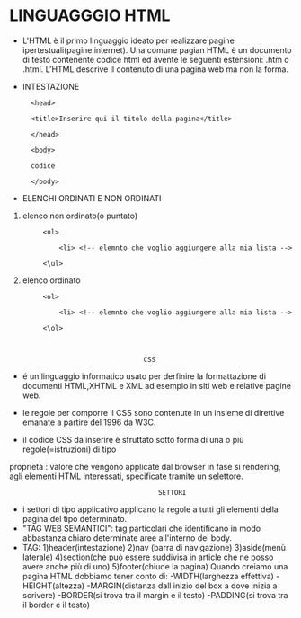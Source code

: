 # LINGUAGGGIO HTML

- L'HTML è il primo linguaggio ideato per realizzare pagine ipertestuali(pagine internet). Una comune pagian HTML è un documento di testo contenente codice html ed 
avente le seguenti estensioni: .htm o .html. L'HTML descrive il contenuto di una pagina  web ma non la forma.

- INTESTAZIONE

	<html>
	  
	    <head>
		
		<title>Inserire qui il titolo della pagina</title>
	  
	    </head>
	  
	    <body>
		
		codice
	  
	    </body>
	
</html> 



- ELENCHI ORDINATI E NON ORDINATI
		

1) elenco non ordinato(o puntato)
 
			<ul>
 
				<li> <!-- elemnto che voglio aggiungere alla mia lista -->

			<\ul>
		
2) elenco ordinato

			<ol>
 
				<li> <!-- elemnto che voglio aggiungere alla mia lista -->

			<\ol>


											
									 CSS

- é un linguaggio informatico usato per derfinire la formattazione di documenti HTML,XHTML e XML
  ad esempio in siti web e relative pagine web.

- le regole per comporre il CSS sono contenute in un insieme di direttive emanate a partire del 
  1996 da W3C.

- il codice CSS da inserire è sfruttato sotto forma di una o più regole(=istruzioni) di tipo
 					


proprietà : valore
  che vengono applicate dal browser in fase si rendering, agli elementi HTML interessati, 
  specificate tramite un selettore.

										 SETTORI
- i settori di tipo applicativo applicano la regole a tutti gli elementi della pagina del tipo 
  determinato.
- "TAG WEB SEMANTICI": tag particolari che identificano in modo abbastanza chiaro determinate 
   aree all'interno del body.
- TAG: 
		 1)header(intestazione)
		 2)nav (barra di navigazione)
		 3)aside(menù laterale)
		 4)section(che può essere suddivisa in article che ne posso avere anche più di uno)
		 5)footer(chiude la pagina) 
	Quando creiamo una pagina HTML dobbiamo tener conto di:
		-WIDTH(larghezza effettiva)
		-HEIGHT(altezza)
		-MARGIN(distanza dall inizio del box a dove inizia a scrivere)
		-BORDER(si trova tra il margin e il testo)
		-PADDING(si trova tra il border e il testo)
